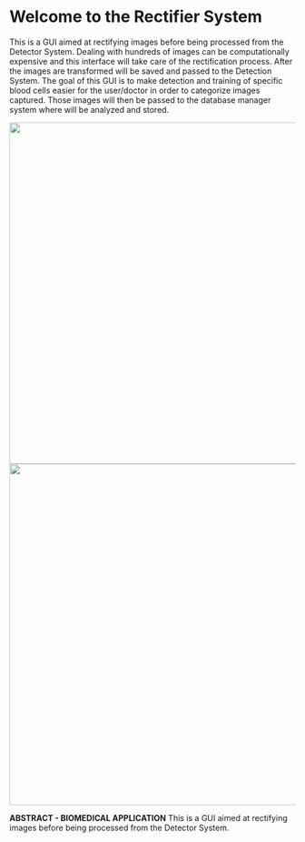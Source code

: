 # Welcome to the Rectifier System
This is a GUI aimed at rectifying images before being processed from the Detector System.
Dealing with hundreds of images can be computationally expensive and this interface will take care of the rectification process. After the images are transformed will be saved and passed to the Detection System. 
The goal of this GUI is to make detection and training of specific blood cells easier for the user/doctor in order to categorize images captured. Those images will then be passed to the database manager system where will be analyzed and stored.

<div>
<img src="https://user-images.githubusercontent.com/55800613/79786948-36c9c980-8314-11ea-8fa2-2ec6495786f4.png" height="600">
</div>

<div>
<img src="https://user-images.githubusercontent.com/55800613/79785126-58758180-8311-11ea-85c7-762804955271.png" height="600">
</div>

**ABSTRACT - BIOMEDICAL APPLICATION**
This is a GUI aimed at rectifying images before being processed from the Detector System.
